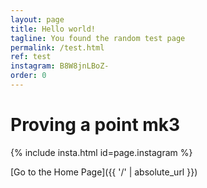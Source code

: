 ```yaml
---
layout: page
title: Hello world!
tagline: You found the random test page
permalink: /test.html
ref: test
instagram: B8W8jnLBoZ-
order: 0
---
```


# Proving a point mk3

{% include insta.html id=page.instagram %} 

[Go to the Home Page]({{ '/' | absolute_url }})
